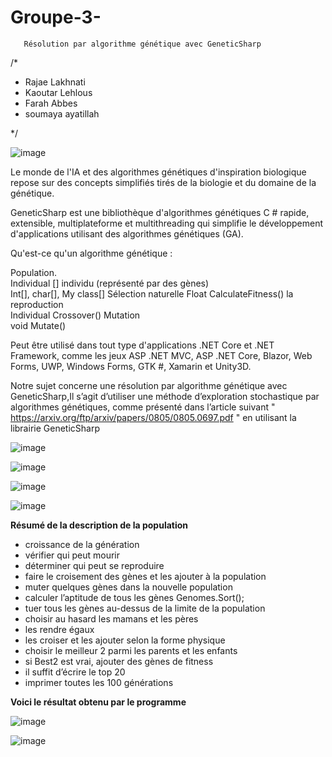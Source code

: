 # Groupe-3-
       Résolution par algorithme génétique avec GeneticSharp
       
       
/* 

* Rajae Lakhnati 
* Kaoutar Lehlous 
* Farah Abbes
* soumaya ayatillah 

*/

![image](https://user-images.githubusercontent.com/75318261/113597157-94494a00-963b-11eb-8b14-3494d47d2537.png)





Le monde de l'IA et des algorithmes génétiques d'inspiration biologique repose sur des concepts simplifiés tirés de la biologie et du domaine de la génétique. 


GeneticSharp est une bibliothèque d'algorithmes génétiques C # rapide, extensible, multiplateforme et multithreading qui simplifie le développement d'applications utilisant des algorithmes génétiques (GA).




Qu'est-ce qu'un algorithme génétique : 

Population.                                        
Individual []
individu (représenté par des gènes)                
Int[], char[], My class[]
Sélection naturelle 
Float CalculateFitness()
la reproduction                                    
Individual Crossover()
Mutation                                           
void Mutate()

Peut être utilisé dans tout type d'applications .NET Core et .NET Framework, comme les jeux ASP .NET MVC, ASP .NET Core, Blazor, Web Forms, UWP, Windows Forms, GTK #, Xamarin et Unity3D.

Notre sujet concerne une résolution par algorithme génétique avec GeneticSharp,Il s’agit d’utiliser une méthode d’exploration stochastique par algorithmes génétiques, comme présenté dans l’article suivant " https://arxiv.org/ftp/arxiv/papers/0805/0805.0697.pdf " en utilisant la librairie GeneticSharp

![image](https://user-images.githubusercontent.com/75318261/113018756-286d6a00-9181-11eb-9773-729ff0a81bae.png)

![image](https://user-images.githubusercontent.com/75318261/113019094-85692000-9181-11eb-89c2-19e15441d600.png)



![image](https://user-images.githubusercontent.com/75318261/113019187-9b76e080-9181-11eb-9f7b-0e5a5282da9c.png)



![image](https://user-images.githubusercontent.com/75318261/113019236-a7fb3900-9181-11eb-8377-83b848332eab.png)


**Résumé de la description de la population**

* croissance de la génération 
* vérifier qui peut mourir
* déterminer qui peut se reproduire
* faire le croisement des gènes et les ajouter à la population
* muter quelques gènes dans la nouvelle population
* calculer l’aptitude de tous les gènes Genomes.Sort();
* tuer tous les gènes au-dessus de la limite de la population
* choisir au hasard les mamans et les pères
* les rendre égaux
* les croiser et les ajouter selon la forme physique
* choisir le meilleur 2 parmi les parents et les enfants
* si Best2 est vrai, ajouter des gènes de fitness
* il suffit d’écrire le top 20
* imprimer toutes les 100 générations

**Voici le résultat obtenu par le programme**

![image](https://user-images.githubusercontent.com/75318261/113020130-96666100-9182-11eb-8585-aeec9bea70a3.png)

![image](https://user-images.githubusercontent.com/75318261/113021264-b34f6400-9183-11eb-9938-c0dc2fba3295.png)



